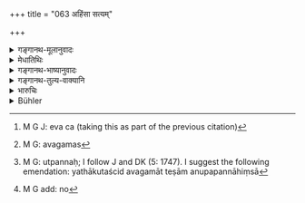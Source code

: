 +++
title = "063 अहिंसा सत्यम्"

+++

<details><summary>गङ्गानथ-मूलानुवादः</summary>

Abstention from injuring, truthfulness, abstention from unlawful appropriation, purity and control of the sense-organs,—this Manu has declared to be the sum and substance of duty for the four castes.—(63)
</details>

<details><summary>मेधातिथिः</summary>

**शौचं** मृज्जलादिबाह्यगतम् । **सामासिकं** समस्तस्य सर्वमुष्यभेदजातेर् उक्तम्, न ब्राह्मणादिजतिविभागेन । व्याख्यातम् अन्यत् । यद्य् अहिंसा प्रतिलोमानां धर्मः स्यात्, कथं तर्हि तद् उक्तम्- "मत्स्यघातो निषादानाम्" (म्ध् १०.४८), "बिलौको वधबन्धनम्" (म्ध् १०.४९), क्षत्रादीनाम् "अरण्यपशुहिंसनम्" (म्ध् १०.४८) एवं च[^१४१] 


[^१४१]:
     M G J: eva ca (taking this as part of the previous citation)

<u>केचिद्</u> आहुः- ये जीविकाहेतुतया वध्यत्वेनोक्तास् ततो ऽन्यत्राहिंसा । <u>अन्ये</u> मन्यन्ते- अहिंसा तेषाम् अभ्युदयसाधनहेतुत्वेन धर्मः, न तु प्रतिषेधो हिंसायाः संमत इति । यथा "न मांसभक्षणे दोषः" (म्ध् ५.५६) इतिवत् । यद्य् अहिंसा धर्मस् तेषाम्, कथं तर्हि तैर् जीवितव्यम् । यथा कुतश्चिद् अवगमात्[^१४२] तेषाम् अनुपपन्ना<sup> </sup>[^१४३] हिंसानिवृत्तिर्[^१४४] धर्मायेति चेत्, तदा को जीवनोपायः । अन्याश् च वृत्तयः प्रतिवर्णनियताः । अध्यापनादयस् तावद् अत्यन्तासंभवाद् अप्राप्ताः । कृष्यादयो ऽपि वैश्यनियताः । शूद्रस्य सेवा, अन्या वा साधारणी वृत्तिर् अस्ति । यथा वर्तेरन् "विद्या शिल्पम्" (म्ध् १०.११६) इत्य् अत्र दर्शयिष्यामः । यद् अपीदम् उच्यते "ते निन्दितैर् वर्तेयुर् द्विजानाम् एव कर्मभिः" इति तत्र किम् अस्ति निन्दिततरम् अन्यद् अतो हिंसायाः । न च मत्स्यघातो द्विजानाम् उपयुज्यते । श्राद्धे ऽतिथिभोजनादौ च कदाचित्क उपयोगः, न सार्वकालिको जीविकाभावः । तस्मान् न घातादि स्वतन्त्रम् ॥ १०.६३ ॥


[^१४४]:
     M G add: no


[^१४३]:
     M G: utpannaḥ; I follow J and DK (5: 1747). I suggest the following emendation: yathākutaścid avagamāt teṣām anupapannāhiṃsā


[^१४२]:
     M G: avagamas
</details>

<details><summary>गङ्गानथ-भाष्यानुवादः</summary>

‘*Purity*’—refers to external purity, brought about by the use of clay, water and such things.

‘*Sum, and substance*.’—This means that this is what pertains to entire human community, and not only to the Brāhmaṇa and the other castes.

The rest has been already explained.

“If ‘abstention from injuring creatures’ is the duty of the mixed castes of the ‘inverse’ order, how is it that it has been declared that—‘killing fish is the livelihood of the Niṣādas’ (48), ‘and the catching of animals,’ living underground’ (49), and ‘the killing of wild animals for the *Kṣattṛ* and others?’”

In answer to this some people offer the explanation that the ‘abstention from injuring’ refers to injury other than that which has been prescribed as one’s livelihood.

Others think that what is here meant is that ‘abstention from injury’ is that kind of duty which is the source of spiritual welfare, and it does not mean the absolute prohibition of all injury. Just As it is in the case of the assertion—‘there is no harm in the eating of meat etc., etc.’

“If ‘abstention from injury’ is *a duty*, how are the men to subsist? Other sources of income being not available to them, and abstention from injury being regarded sis conducive to spiritual welfare, what would be their means of livelihood? Specially as all other professions have been restricted to each distinct caste. For instance, teaching and other similar professions; are absolutely impossible, and cannot be available; agriculture and cognate professions are restricted to *Vaiśyas*; and service is the exclusive duty of the Śūdra.”

How these men are to subsist we shall explain below, under 116. It is further stated (in 46) that ‘they shall subsist by doing undespised manual labour for the twice-born people’; and what could be more ‘despised’ than *injuring living beings*? As for the ‘killing of fish,’ this could be of no use to twice-born men? It is true that an occasional use for it has been spoken of in connection with *Śrāddhas* and the reception of guests; but that could not serve as a permanent means of livelihood.

From all this it follows that no one is free to do any killing or injuring of living beings.—(63)
</details>

<details><summary>गङ्गानथ-तुल्य-वाक्यानि</summary>

*Yājñavalkya* (1.122).—‘Abstention from injury, Truthfulness, Abstention
from theft, Purity, Control of the senses, Liberality, Self-control, Mercy, Tolerance,—these are the means of righteousness for all men.’

*Vyāsa* (Aparārka, p. 164).—‘Freedom from cruelty, Abstention from
injury, Kindness, Liberality, Performance of Śrāddha, Honouring guests, Truthfulness, Freedom from anger, Contentment with one’s own wife, Purity, Freedom from envy, Self-knowledge and Patience are the common virtues...... Truth, Self-control, Austerity, Purity, Contentment, Shyness, Tolerance, Straightforwardness, Wisdom, Calmness, Mercy, Concentrated mind—these constitute the eternal Dharma.—That is *Truth* which is beneficial to living beings; *Self-Control* consists in controlling the mind; *Austerity* consists in remaining firm in one’s own duty; *Purity* consists in the evading of inter-mixtures;
*Contentment* consists in giving up objects of sense; *Shyness* consists
in desisting from evil deeds; *Tolerance* consists in the capacity to bear the pairs of opposites; *Straightforwardness* consists in balance of mind; *Wisdom* consists in discerning the true nature of things;
*Calmness* consists in peacefulness of mind; *Mercy* consists in the
inclination to do good to living beings;—this is eternal Dharma.’

*Bṛhaspati* (Do.).—‘Mercy, Tolerance, Freedom from envy, Purity,
Abstention from over-exertion, Propitiousness, Freedom from miserliness, Freedom from desires,—these are common to all men.—When one protects another person in times of trouble,—whether he be a stranger or a relation, an enemy or a friend,—this is what is meant by *Mercy*.
*Tolerance* is that by virtue of which one does not become angry on
suffering pain. When one does not feel unhappy at the good qualities of another, and eulogises even those whose qualities are not of the best;—this is called *Freedom from envy*. *Purity* consists in avoiding forbidden food and in associating with blameless persons. When one avoids those acts which, though good, bring suffering to the body, that is *Abstention from over-exertion*. *Propitiousness* consists in doing what is good and desisting from what is not commended. *Freedom from Miserliness* is that by virtue of which one gives away, without pain, even the little that he possesses. *Freedom from Desires* is that by which one remains contented with whatever he obtains, without thinking of what others have got.’

*Gautama* (8.22-23).—‘Now follow the eight qualities of the
soul—Compassion on all creatures, Forbearance, Freedom from anger, Purity, Quietism, Propitiousness, Freedom from avarice and Freedom from covetousness.’

*Āpastamba* (1.23-6).—‘Freedom from anger, from exultation, from
grumbling, from covetousness, from perplexity, from hypocrisy and hurtfulness,—Truthfulness, Moderation in eating, Silencing slander, Freedom from envy, Self-denying, Liberality, Avoiding of gifts, Uprightness, Affability, Extinction of the passions, Subjugation of the senses, Peace with all beings, Concentration of mind, Regulation of conduct according to the Āryas, Peacefulness and Contentment;—these good qualities have been settled by the agreement of the wise for all the four orders. He who, according to the precepts of the sacred Law, practises these, enters the Universal Self.’

*Viṣṇu* (2.16-17).—‘Forbearance, Veracity, Restraint, Purity,
Liberality, Self-control, Avoiding the killing of animals, Obedience to elders, Pilgrimage, Sympathy with the afflicted,—Straightforwardness, Freedom from covetousness, Reverence towards God and Brāhmaṇas, and Freedom from anger are duties common to all.’
</details>

<details><summary>भारुचिः</summary>

एवं च प्रकरणसामर्थाच् चातुर्वर्णान्तरप्रभावानाम् अप्य् अहिंसादिपुरुषधर्मो विज्ञेयः । एवं चायं शनकैः सिद्धिहेतुर् एषाम् । पूर्वस् तु सामर्थ्यात् सद्य एव इति विज्ञायते, पूर्वस्माद् ब्राह्मणादिवर्णलक्षणशस्त्रात् "सर्ववर्णेषु तुल्यासु" इत्य् एवमादेः । अन्यथा ब्राह्मणत्वादीन्य् अप्राप्तानि । इष्यन्ते च तान्य् उत्कर्षापकार्षाभ्याम् अपि । यत इदम् आरभ्य[ते] ॥ १०.६३ ॥
</details>

<details><summary>Bühler</summary>

063	Abstention from injuring (creatures), veracity, abstention from unlawfully appropriating (the goods of others), purity, and control of the organs, Manu has declared to be the summary of the law for the four castes.
</details>
